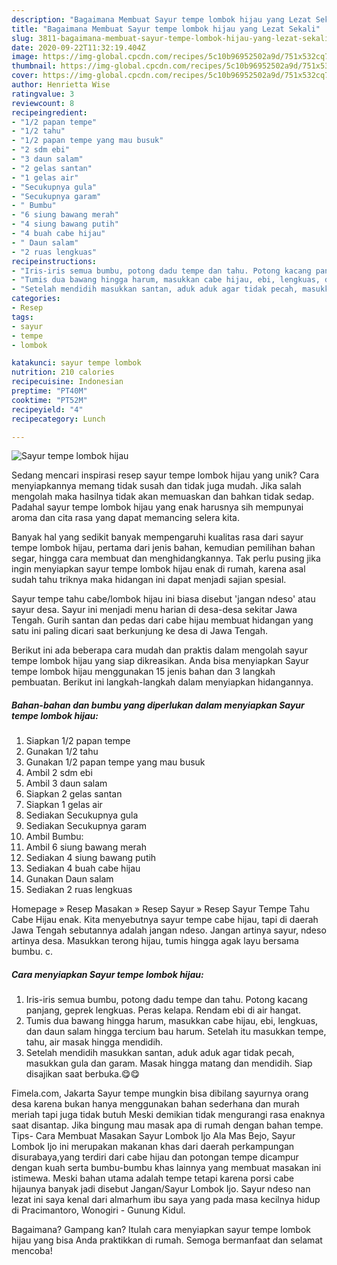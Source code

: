 ```yaml
---
description: "Bagaimana Membuat Sayur tempe lombok hijau yang Lezat Sekali"
title: "Bagaimana Membuat Sayur tempe lombok hijau yang Lezat Sekali"
slug: 3811-bagaimana-membuat-sayur-tempe-lombok-hijau-yang-lezat-sekali
date: 2020-09-22T11:32:19.404Z
image: https://img-global.cpcdn.com/recipes/5c10b96952502a9d/751x532cq70/sayur-tempe-lombok-hijau-foto-resep-utama.jpg
thumbnail: https://img-global.cpcdn.com/recipes/5c10b96952502a9d/751x532cq70/sayur-tempe-lombok-hijau-foto-resep-utama.jpg
cover: https://img-global.cpcdn.com/recipes/5c10b96952502a9d/751x532cq70/sayur-tempe-lombok-hijau-foto-resep-utama.jpg
author: Henrietta Wise
ratingvalue: 3
reviewcount: 8
recipeingredient:
- "1/2 papan tempe"
- "1/2 tahu"
- "1/2 papan tempe yang mau busuk"
- "2 sdm ebi"
- "3 daun salam"
- "2 gelas santan"
- "1 gelas air"
- "Secukupnya gula"
- "Secukupnya garam"
- " Bumbu"
- "6 siung bawang merah"
- "4 siung bawang putih"
- "4 buah cabe hijau"
- " Daun salam"
- "2 ruas lengkuas"
recipeinstructions:
- "Iris-iris semua bumbu, potong dadu tempe dan tahu. Potong kacang panjang, geprek lengkuas. Peras kelapa. Rendam ebi di air hangat."
- "Tumis dua bawang hingga harum, masukkan cabe hijau, ebi, lengkuas, dan daun salam hingga tercium bau harum. Setelah itu masukkan tempe, tahu, air masak hingga mendidih."
- "Setelah mendidih masukkan santan, aduk aduk agar tidak pecah, masukkan gula dan garam. Masak hingga matang dan mendidih. Siap disajikan saat berbuka.😋😋"
categories:
- Resep
tags:
- sayur
- tempe
- lombok

katakunci: sayur tempe lombok 
nutrition: 210 calories
recipecuisine: Indonesian
preptime: "PT40M"
cooktime: "PT52M"
recipeyield: "4"
recipecategory: Lunch

---
```



![Sayur tempe lombok hijau](https://img-global.cpcdn.com/recipes/5c10b96952502a9d/751x532cq70/sayur-tempe-lombok-hijau-foto-resep-utama.jpg)

Sedang mencari inspirasi resep sayur tempe lombok hijau yang unik? Cara menyiapkannya memang tidak susah dan tidak juga mudah. Jika salah mengolah maka hasilnya tidak akan memuaskan dan bahkan tidak sedap. Padahal sayur tempe lombok hijau yang enak harusnya sih mempunyai aroma dan cita rasa yang dapat memancing selera kita.

Banyak hal yang sedikit banyak mempengaruhi kualitas rasa dari sayur tempe lombok hijau, pertama dari jenis bahan, kemudian pemilihan bahan segar, hingga cara membuat dan menghidangkannya. Tak perlu pusing jika ingin menyiapkan sayur tempe lombok hijau enak di rumah, karena asal sudah tahu triknya maka hidangan ini dapat menjadi sajian spesial.

Sayur tempe tahu cabe/lombok hijau ini biasa disebut &#39;jangan ndeso&#39; atau sayur desa. Sayur ini menjadi menu harian di desa-desa sekitar Jawa Tengah. Gurih santan dan pedas dari cabe hijau membuat hidangan yang satu ini paling dicari saat berkunjung ke desa di Jawa Tengah.


Berikut ini ada beberapa cara mudah dan praktis dalam mengolah sayur tempe lombok hijau yang siap dikreasikan. Anda bisa menyiapkan Sayur tempe lombok hijau menggunakan 15 jenis bahan dan 3 langkah pembuatan. Berikut ini langkah-langkah dalam menyiapkan hidangannya.

<!--inarticleads1-->

##### Bahan-bahan dan bumbu yang diperlukan dalam menyiapkan Sayur tempe lombok hijau:

1. Siapkan 1/2 papan tempe
1. Gunakan 1/2 tahu
1. Gunakan 1/2 papan tempe yang mau busuk
1. Ambil 2 sdm ebi
1. Ambil 3 daun salam
1. Siapkan 2 gelas santan
1. Siapkan 1 gelas air
1. Sediakan Secukupnya gula
1. Sediakan Secukupnya garam
1. Ambil  Bumbu:
1. Ambil 6 siung bawang merah
1. Sediakan 4 siung bawang putih
1. Sediakan 4 buah cabe hijau
1. Gunakan  Daun salam
1. Sediakan 2 ruas lengkuas


Homepage » Resep Masakan » Resep Sayur » Resep Sayur Tempe Tahu Cabe Hijau enak. Kita menyebutnya sayur tempe cabe hijau, tapi di daerah Jawa Tengah sebutannya adalah jangan ndeso. Jangan artinya sayur, ndeso artinya desa. Masukkan terong hijau, tumis hingga agak layu bersama bumbu. c. 

<!--inarticleads2-->

##### Cara menyiapkan Sayur tempe lombok hijau:

1. Iris-iris semua bumbu, potong dadu tempe dan tahu. Potong kacang panjang, geprek lengkuas. Peras kelapa. Rendam ebi di air hangat.
1. Tumis dua bawang hingga harum, masukkan cabe hijau, ebi, lengkuas, dan daun salam hingga tercium bau harum. Setelah itu masukkan tempe, tahu, air masak hingga mendidih.
1. Setelah mendidih masukkan santan, aduk aduk agar tidak pecah, masukkan gula dan garam. Masak hingga matang dan mendidih. Siap disajikan saat berbuka.😋😋


Fimela.com, Jakarta Sayur tempe mungkin bisa dibilang sayurnya orang desa karena bukan hanya menggunakan bahan sederhana dan murah meriah tapi juga tidak butuh Meski demikian tidak mengurangi rasa enaknya saat disantap. Jika bingung mau masak apa di rumah dengan bahan tempe. Tips- Cara Membuat Masakan Sayur Lombok Ijo Ala Mas Bejo, Sayur Lombok Ijo ini merupakan makanan khas dari daerah perkampungan disurabaya,yang terdiri dari cabe hijau dan potongan tempe dicampur dengan kuah serta bumbu-bumbu khas lainnya yang membuat masakan ini istimewa. Meski bahan utama adalah tempe tetapi karena porsi cabe hijaunya banyak jadi disebut Jangan/Sayur Lombok Ijo. Sayur ndeso nan lezat ini saya kenal dari almarhum ibu saya yang pada masa kecilnya hidup di Pracimantoro, Wonogiri - Gunung Kidul. 

Bagaimana? Gampang kan? Itulah cara menyiapkan sayur tempe lombok hijau yang bisa Anda praktikkan di rumah. Semoga bermanfaat dan selamat mencoba!
